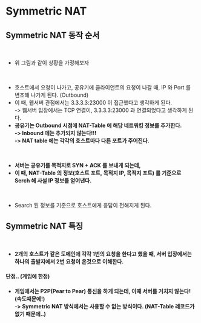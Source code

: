 # Symmetric NAT

## Symmetric NAT 동작 순서

<figure><img src="../../../.gitbook/assets/스크린샷 2024-01-13 16.20.27.png" alt=""><figcaption></figcaption></figure>

* 위 그림과 같이 상황을 가정해보자

<figure><img src="../../../.gitbook/assets/스크린샷 2024-01-13 16.26.35.png" alt=""><figcaption></figcaption></figure>

* 호스트에서 요청이 나가고, 공유기에 클라이언트의 요청이 나갈 때, IP 와 Port 를 변조해 나가게 된다. (Outbound)
* 이 때, 웹서버 관점에서는 3.3.3.3:23000 이 접근했다고 생각하게 된다. \
  \-> 웹서버 입장에서는 TCP 연결이, 3.3.3.3:23000 과 연결되었다고 생각하게 된다.&#x20;
* **공유기는 Outbound 시점에 NAT-Table 에 해당 네트워킹 정보를 추가한다.** \
  **-> Inbound 에는 추가되지 않는다!!!**\
  **-> NAT table 에는 각각의 호스트마다 다른 포트가 주어진다.**&#x20;

<figure><img src="../../../.gitbook/assets/스크린샷 2024-01-13 16.34.18.png" alt=""><figcaption></figcaption></figure>

* **서버는 공유기를 목적지로 SYN + ACK 를 보내게 되는데,**&#x20;
* **이 때, NAT-Table 의 정보(호스트 포트, 목적지 IP, 목적지 포트) 를 기준으로 Serch 해 사설 IP 정보를 얻어낸다.**&#x20;

<figure><img src="../../../.gitbook/assets/스크린샷 2024-01-13 16.41.26.png" alt=""><figcaption></figcaption></figure>

* Search 된 정보를 기준으로 호스트에게 응답이 전해지게 된다.&#x20;

## Symmetric NAT 특징

<figure><img src="../../../.gitbook/assets/스크린샷 2024-01-13 16.44.05.png" alt=""><figcaption></figcaption></figure>

* **2개의 호스트가 같은 도메인에 각각 1번의 요청을 한다고 했을 때, 서버 입장에서는 하나의 출발지에서 2번 요청이 온것으로 이해한다.**&#x20;

#### **단점.. (게임에 한정)**

* **게임에서는 P2P(Pear to Pear) 통신을 하게 되는데, 이때 서버를 거치지 않는다! (속도때문에!)**\
  **-> Symmetric NAT 방식에서는 사용할 수 없는 방식이다. (NAT-Table 레코드가 없기 때문에..)**
